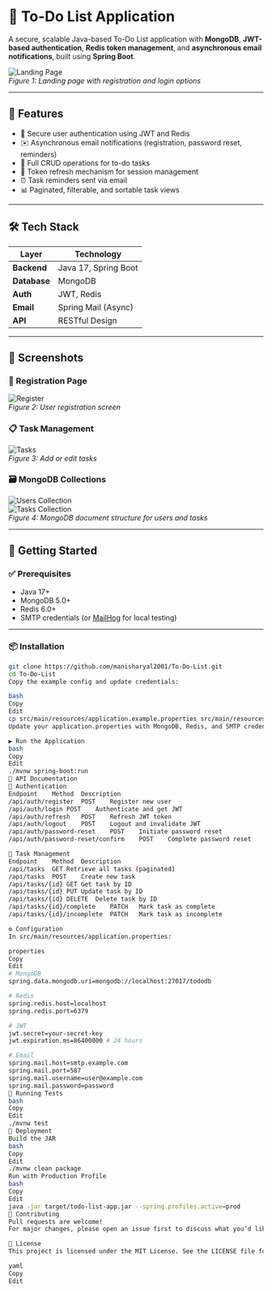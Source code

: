 # 📝 To-Do List Application

A secure, scalable Java-based To-Do List application with **MongoDB**, **JWT-based authentication**, **Redis token management**, and **asynchronous email notifications**, built using **Spring Boot**.

![Landing Page](images/login.png)  
*Figure 1: Landing page with registration and login options*

---

## 🚀 Features

- 🔐 Secure user authentication using JWT and Redis
- ✉️ Asynchronous email notifications (registration, password reset, reminders)
- 📝 Full CRUD operations for to-do tasks
- 🔄 Token refresh mechanism for session management
- ⏰ Task reminders sent via email
- 📊 Paginated, filterable, and sortable task views

---

## 🛠 Tech Stack

| Layer         | Technology           |
|---------------|----------------------|
| **Backend**   | Java 17, Spring Boot |
| **Database**  | MongoDB              |
| **Auth**      | JWT, Redis           |
| **Email**     | Spring Mail (Async)  |
| **API**       | RESTful Design       |

---

## 📸 Screenshots

### 🔐 Registration Page
![Register](images/ssregister.png)  
*Figure 2: User registration screen*

### 📋 Task Management
![Tasks](images/sstask.png)  
*Figure 3: Add or edit tasks*

### 🗃️ MongoDB Collections
![Users Collection](images/mongousers.png)  
![Tasks Collection](images/mongotask.png)  
*Figure 4: MongoDB document structure for users and tasks*

---

## 🧰 Getting Started

### ✅ Prerequisites

- Java 17+
- MongoDB 5.0+
- Redis 6.0+
- SMTP credentials (or [MailHog](https://github.com/mailhog/MailHog) for local testing)

---

### 📦 Installation

```bash
git clone https://github.com/manisharyal2001/To-Do-List.git
cd To-Do-List
Copy the example config and update credentials:

bash
Copy
Edit
cp src/main/resources/application.example.properties src/main/resources/application.properties
Update your application.properties with MongoDB, Redis, and SMTP credentials.

▶️ Run the Application
bash
Copy
Edit
./mvnw spring-boot:run
📘 API Documentation
🔐 Authentication
Endpoint	Method	Description
/api/auth/register	POST	Register new user
/api/auth/login	POST	Authenticate and get JWT
/api/auth/refresh	POST	Refresh JWT token
/api/auth/logout	POST	Logout and invalidate JWT
/api/auth/password-reset	POST	Initiate password reset
/api/auth/password-reset/confirm	POST	Complete password reset

📝 Task Management
Endpoint	Method	Description
/api/tasks	GET	Retrieve all tasks (paginated)
/api/tasks	POST	Create new task
/api/tasks/{id}	GET	Get task by ID
/api/tasks/{id}	PUT	Update task by ID
/api/tasks/{id}	DELETE	Delete task by ID
/api/tasks/{id}/complete	PATCH	Mark task as complete
/api/tasks/{id}/incomplete	PATCH	Mark task as incomplete

⚙️ Configuration
In src/main/resources/application.properties:

properties
Copy
Edit
# MongoDB
spring.data.mongodb.uri=mongodb://localhost:27017/tododb

# Redis
spring.redis.host=localhost
spring.redis.port=6379

# JWT
jwt.secret=your-secret-key
jwt.expiration.ms=86400000 # 24 hours

# Email
spring.mail.host=smtp.example.com
spring.mail.port=587
spring.mail.username=user@example.com
spring.mail.password=password
🧪 Running Tests
bash
Copy
Edit
./mvnw test
🚀 Deployment
Build the JAR
bash
Copy
Edit
./mvnw clean package
Run with Production Profile
bash
Copy
Edit
java -jar target/todo-list-app.jar --spring.profiles.active=prod
🤝 Contributing
Pull requests are welcome!
For major changes, please open an issue first to discuss what you’d like to improve or add.

📄 License
This project is licensed under the MIT License. See the LICENSE file for details.

yaml
Copy
Edit

